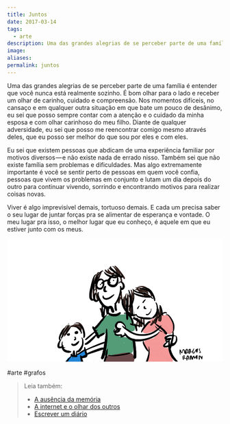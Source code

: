 ```yaml
---
title: Juntos
date: 2017-03-14
tags:
  - arte
description: Uma das grandes alegrias de se perceber parte de uma família é entender que você nunca está realmente sozinho. É bom olhar para o lado e…
image: 
aliases:
permalink: juntos
---
```

Uma das grandes alegrias de se perceber parte de uma família é entender que você nunca está realmente sozinho. É bom olhar para o lado e receber um olhar de carinho, cuidado e compreensão. Nos momentos difíceis, no cansaço e em qualquer outra situação em que bate um pouco de desânimo, eu sei que posso sempre contar com a atenção e o cuidado da minha esposa e com olhar carinhoso do meu filho. Diante de qualquer adversidade, eu sei que posso me reencontrar comigo mesmo através deles, que eu posso ser melhor do que sou por eles e com eles.

Eu sei que existem pessoas que abdicam de uma experiência familiar por motivos diversos — e não existe nada de errado nisso. Também sei que não existe família sem problemas e dificuldades. Mas algo extremamente importante é você se sentir perto de pessoas em quem você confia, pessoas que vivem os problemas em conjunto e lutam um dia depois do outro para continuar vivendo, sorrindo e encontrando motivos para realizar coisas novas.

Viver é algo imprevisível demais, tortuoso demais. E cada um precisa saber o seu lugar de juntar forças pra se alimentar de esperança e vontade. O meu lugar pra isso, o melhor lugar que eu conheço, é aquele em que eu estiver junto com os meus.

<img src="/assets/img/juntos-medium.png">


#arte #grafos

> Leia também:
> - <a href="/a-ausencia-da-memoria">A ausência da memória</a>
> - <a href="/a-internet-e-o-olhar-dos-outros">A internet e o olhar dos outros</a>
> - <a href="/escrever-um-diario">Escrever um diário</a>
